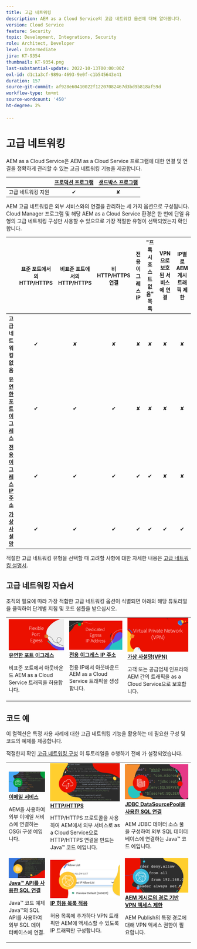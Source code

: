 ```yaml
---
title: 고급 네트워킹
description: AEM as a Cloud Service의 고급 네트워킹 옵션에 대해 알아봅니다.
version: Cloud Service
feature: Security
topic: Development, Integrations, Security
role: Architect, Developer
level: Intermediate
jira: KT-9354
thumbnail: KT-9354.png
last-substantial-update: 2022-10-13T00:00:00Z
exl-id: d1c1a3cf-989a-4693-9e0f-c1b545643e41
duration: 157
source-git-commit: af928e60410022f12207082467d3bd9b818af59d
workflow-type: tm+mt
source-wordcount: '450'
ht-degree: 2%

---
```


# 고급 네트워킹

AEM as a Cloud Service은 AEM as a Cloud Service 프로그램에 대한 연결 및 연결을 정확하게 관리할 수 있는 고급 네트워킹 기능을 제공합니다.

|                                                   | [프로덕션 프로그램](https://experienceleague.adobe.com/docs/experience-manager-cloud-service/content/implementing/using-cloud-manager/programs/introduction-production-programs.html) | [샌드박스 프로그램](https://experienceleague.adobe.com/docs/experience-manager-cloud-service/content/implementing/using-cloud-manager/programs/introduction-sandbox-programs.html) |
|---------------------------------------------------|:-----------------------:|:---------------------:|
| 고급 네트워킹 지원 | ✔ | ✘ |


AEM 고급 네트워킹은 외부 서비스와의 연결을 관리하는 세 가지 옵션으로 구성됩니다. Cloud Manager 프로그램 및 해당 AEM as a Cloud Service 환경은 한 번에 단일 유형의 고급 네트워킹 구성만 사용할 수 있으므로 가장 적절한 유형이 선택되었는지 확인합니다.

|                                   | 표준 포트에서의 HTTP/HTTPS | 비표준 포트에서의 HTTP/HTTPS | 비 HTTP/HTTPS 연결 | 전용 이그레스 IP | &quot;프록시 호스트 없음&quot; 목록 | VPN으로 보호된 서비스에 연결 | IP별로 AEM 게시 트래픽 제한 |
|-----------------------------------|:----------------------------:|:--------------------------------:|:--------------------------:|:-------------------:|:-------------------------------------:|:-------------------------------------:|:----:|
| __고급 네트워킹 없음__ | ✔ | ✘ | ✘ | ✘ | ✘ | ✘ | ✘ |
| [__유연한 포트 이그레스__](./flexible-port-egress.md) | ✔ | ✔ | ✔ | ✘ | ✘ | ✘ | ✘ |
| [__전용 이그레스 IP 주소__](./dedicated-egress-ip-address.md) | ✔ | ✔ | ✔ | ✔ | ✔ | ✘ | ✘ |
| [__가상 사설망__](./vpn.md) | ✔ | ✔ | ✔ | ✔ | ✔ | ✔ | ✔ |


적절한 고급 네트워킹 유형을 선택할 때 고려할 사항에 대한 자세한 내용은 [고급 네트워킹 설명서](https://experienceleague.adobe.com/docs/experience-manager-cloud-service/security/configuring-advanced-networking.html).

## 고급 네트워킹 자습서

조직의 필요에 따라 가장 적합한 고급 네트워킹 옵션이 식별되면 아래의 해당 튜토리얼을 클릭하여 단계별 지침 및 코드 샘플을 받으십시오.

<table>
  <tr>
   <td>
      <a  href="./flexible-port-egress.md"><img alt="유연한 포트 이그레스" src="./assets/flexible-port-egress.png"/></a>
      <div><strong><a href="./flexible-port-egress.md">유연한 포트 이그레스</a></strong></div>
      <p>
          비표준 포트에서 아웃바운드 AEM as a Cloud Service 트래픽을 허용합니다.
      </p>
    </td>   
   <td>
      <a  href="./dedicated-egress-ip-address.md"><img alt="파일 전용 이그레스 IP 주소" src="./assets/dedicated-egress-ip-address.png"/></a>
      <div><strong><a href="./dedicated-egress-ip-address.md">전용 이그레스 IP 주소</a></strong></div>
      <p>
        전용 IP에서 아웃바운드 AEM as a Cloud Service 트래픽을 생성합니다.
      </p>
    </td>   
   <td>
      <a  href="./vpn.md"><img alt="Virtual Private Network(VPN)" src="./assets/vpn.png"/></a>
      <div><strong><a href="./vpn.md">가상 사설망(VPN)</a></strong></div>
      <p>
        고객 또는 공급업체 인프라와 AEM 간의 트래픽을 as a Cloud Service으로 보호합니다.
      </p>
    </td>   
  </tr>
</table>

## 코드 예

이 컬렉션은 특정 사용 사례에 대한 고급 네트워킹 기능을 활용하는 데 필요한 구성 및 코드의 예제를 제공합니다.

적절한지 확인 [고급 네트워킹 구성](#advanced-networking) 이 튜토리얼을 수행하기 전에 가 설정되었습니다.

<table><tr>
   <td>
      <a  href="./examples/email-service.md"><img alt="Virtual Private Network(VPN)" src="./assets/code-examples__email.png"/></a>
      <div><strong><a href="./examples/email-service.md">이메일 서비스</a></strong></div>
      <p>
        AEM을 사용하여 외부 이메일 서비스에 연결하는 OSGi 구성 예입니다.
      </p>
    </td>  
    <td>
        <a  href="./examples/http-dedicated-egress-ip-vpn.md"><img alt="HTTP/HTTPS" src="./assets/code-examples__http.png"/></a>
        <div><strong><a href="./examples/http-dedicated-egress-ip-vpn.md">HTTP/HTTPS</a></strong></div>
        <p>
            HTTP/HTTPS 프로토콜을 사용하여 AEM에서 외부 서비스로 as a Cloud Service으로 HTTP/HTTPS 연결을 만드는 Java™ 코드 예입니다.
        </p>
    </td>
    <td>
      <a  href="./examples/sql-datasourcepool.md"><img alt="JDBC DataSourcePool을 사용한 SQL 연결" src="./assets//code-examples__sql-osgi.png"/></a>
      <div><strong><a href="./examples/sql-datasourcepool.md">JDBC DataSourcePool을 사용한 SQL 연결</a></strong></div>
      <p>
            AEM JDBC 데이터 소스 풀을 구성하여 외부 SQL 데이터베이스에 연결하는 Java™ 코드 예입니다.
      </p>
    </td>   
    </tr><tr>
    <td>
      <a  href="./examples/sql-java-apis.md"><img alt="Java API를 사용한 SQL 연결" src="./assets/code-examples__sql-java-api.png"/></a>
      <div><strong><a href="./examples/sql-java-apis.md">Java™ API를 사용한 SQL 연결</a></strong></div>
      <p>
            Java™ 코드 예제 Java™의 SQL API를 사용하여 외부 SQL 데이터베이스에 연결.
      </p>
    </td>   
    <td>
      <a  href="https://experienceleague.adobe.com/docs/experience-manager-cloud-service/implementing/using-cloud-manager/ip-allow-lists/apply-allow-list.html"><img alt="IP 허용 목록 적용" src="./assets/code_examples__vpn-allow-list.png"/></a>
      <div><strong><a href="https://experienceleague.adobe.com/docs/experience-manager-cloud-service/implementing/using-cloud-manager/ip-allow-lists/apply-allow-list.html">IP 허용 목록 적용</a></strong></div>
      <p>
            허용 목록에 추가하다 VPN 트래픽만 AEM에 액세스할 수 있도록 IP 트래픽만 구성합니다.
      </p>
    </td>
   <td>
      <a  href="https://experienceleague.adobe.com/docs/experience-manager-cloud-service/security/configuring-advanced-networking.html#restrict-vpn-to-ingress-connections"><img alt="AEM 게시로의 경로 기반 VPN 액세스 제한" src="./assets/code_examples__vpn-path-allow-list.png"/></a>
      <div><strong><a href="https://experienceleague.adobe.com/docs/experience-manager-cloud-service/security/configuring-advanced-networking.html#restrict-vpn-to-ingress-connections">AEM 게시로의 경로 기반 VPN 액세스 제한</a></strong></div>
      <p>
            AEM Publish의 특정 경로에 대해 VPN 액세스 권한이 필요합니다.
      </p>
    </td>
</tr>
</table>
